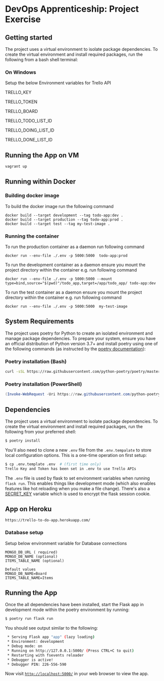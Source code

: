 # DevOps Apprenticeship: Project Exercise

## Getting started
The project uses a virtual environment to isolate package dependencies. To create the virtual environment and install required packages, run the following from a bash shell terminal:

### On Windows

Setup the below Environment variables for Trello API

TRELLO_KEY

TRELLO_TOKEN

TRELLO_BOARD

TRELLO_TODO_LIST_ID

TRELLO_DOING_LIST_ID

TRELLO_DONE_LIST_ID


## Running the App on VM

```bash
vagrant up
```
## Running within Docker

### Building docker image
To build the docker image run the following command

```
docker build --target development --tag todo-app:dev .
docker build --target production --tag todo-app:prod .
docker build --target test --tag my-test-image .
```

### Running the container

To run the production container as a daemon run following command
```
docker run --env-file ./.env -p 5000:5000  todo-app:prod
```

To run the development container as a daemon ensure you mount the project directory within the container e.g. run following command
```
docker run --env-file ./.env -p 5000:5000 --mount type=bind,source="$(pwd)"/todo_app,target=/app/todo_app/ todo-app:dev
```
To run the test container as a daemon ensure you mount the project directory within the container e.g. run following command
```
docker run --env-file ./.env -p 5000:5000  my-test-image
```
## System Requirements

The project uses poetry for Python to create an isolated environment and manage package dependencies. To prepare your system, ensure you have an official distribution of Python version 3.7+ and install poetry using one of the following commands (as instructed by the [poetry documentation](https://python-poetry.org/docs/#system-requirements)):

### Poetry installation (Bash)

```bash
curl -sSL https://raw.githubusercontent.com/python-poetry/poetry/master/get-poetry.py | python
```

### Poetry installation (PowerShell)

```powershell
(Invoke-WebRequest -Uri https://raw.githubusercontent.com/python-poetry/poetry/master/get-poetry.py -UseBasicParsing).Content | python
```

## Dependencies

The project uses a virtual environment to isolate package dependencies. To create the virtual environment and install required packages, run the following from your preferred shell:

```bash
$ poetry install
```

You'll also need to clone a new `.env` file from the `.env.tempalate` to store local configuration options. This is a one-time operation on first setup:

```bash
$ cp .env.template .env  # (first time only)
Trello Key and Token has been set in .env to use Trello APIs
```

The `.env` file is used by flask to set environment variables when running `flask run`. This enables things like development mode (which also enables features like hot reloading when you make a file change). There's also a [SECRET_KEY](https://flask.palletsprojects.com/en/1.1.x/config/#SECRET_KEY) variable which is used to encrypt the flask session cookie.

##  App on Heroku
```
https://trello-to-do-app.herokuapp.com/

```

### Database setup
Setup below environment variable for Database connections
```
MONGO_DB_URL ( required)
MONGO_DB_NAME (optional)
ITEMS_TABLE_NAME (optional)

Default values
MONGO_DB_NAME=Board
ITEMS_TABLE_NAME=Items
```
## Running the App

Once the all dependencies have been installed, start the Flask app in development mode within the poetry environment by running:
```bash
$ poetry run flask run
```

You should see output similar to the following:
```bash
 * Serving Flask app "app" (lazy loading)
 * Environment: development
 * Debug mode: on
 * Running on http://127.0.0.1:5000/ (Press CTRL+C to quit)
 * Restarting with fsevents reloader
 * Debugger is active!
 * Debugger PIN: 226-556-590
```
Now visit [`http://localhost:5000/`](http://localhost:5000/) in your web browser to view the app.
